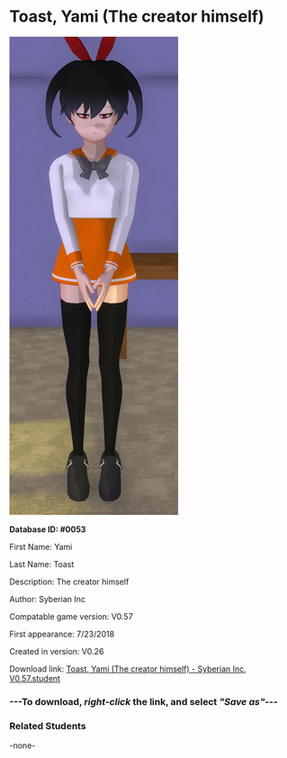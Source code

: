 # Toast, Yami (The creator himself)

<img src="../../Files/Images/Toast, Yami (The creator himself).png" title="Toast, Yami (The creator himself) - Syberian Inc, V0.57">

**Database ID: #0053**

First Name: Yami

Last Name: Toast

Description: The creator himself

Author: Syberian Inc

Compatable game version: V0.57

First appearance: 7/23/2018

Created in version: V0.26

Download link: <a href="https://raw.githubusercontent.com/Arbiter1223/Daigaku-Gurashi-Custom-Students/master/Files/Student%20Files/Toast%2C%20Yami%20(The%20creator%20himself)%20-%20Syberian%20Inc%2C%20V0.57.student">Toast, Yami (The creator himself) - Syberian Inc, V0.57.student</a>

### ---**To download, _right-click_ the link, and select _"Save as"_**---

### Related Students

-none-
